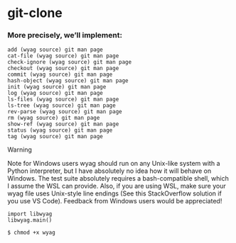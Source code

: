 # git-clone
### More precisely, we’ll implement: 

    add (wyag source) git man page
    cat-file (wyag source) git man page
    check-ignore (wyag source) git man page
    checkout (wyag source) git man page
    commit (wyag source) git man page
    hash-object (wyag source) git man page
    init (wyag source) git man page
    log (wyag source) git man page
    ls-files (wyag source) git man page
    ls-tree (wyag source) git man page
    rev-parse (wyag source) git man page
    rm (wyag source) git man page
    show-ref (wyag source) git man page
    status (wyag source) git man page
    tag (wyag source) git man page
> [!WARNING]
> Note for Windows users
> wyag should run on any Unix-like system with a Python interpreter, but I have absolutely no idea how it will behave on Windows. The test suite absolutely requires a bash-compatible shell, which I assume the WSL can provide. Also, if you are using WSL, make sure your wyag file uses Unix-style line endings (See this StackOverflow solution if you use VS Code). Feedback from Windows users would be appreciated!

```
import libwyag
libwyag.main()
```
```
$ chmod +x wyag
```